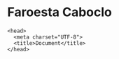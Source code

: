 # Faroesta Caboclo

<!DOCTYPE html>
<html lang="pt-br">

    <head>
      <meta charset="UTF-8">
      <title>Document</title>
    </head>
    
  <body>
    <meta property = "og: locale" content = "pt-br"/>
    <meta property = "og: type" content = "video.movie"/>
    <meta property = "og: title" content = "Legião Urbana - Faroeste Caboclo" />
    <meta property = "og: video" content= "https://www.youtube.com/watch?v=eL6zdEwRKws"/>
    <meta property = "og: url" content = "https://www.vagalume.com.br/legiao-urbana/faroeste-cabloco.html" />
    <meta property = "og: image" content = "https://encrypted-tbn0.gstatic.com/images?q=tbn:ANd9GcQ70GhaJmOcFPAnsaoPhvq4JDjHn6sQhG6dPg&usqp=CAU" />
  </body>



</html>
